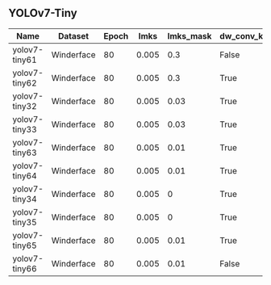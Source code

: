 ## YOLOv7-Tiny

| Name          | Dataset    | Epoch | lmks  | lmks_mask | dw_conv_kpt | loss_ota | lrf | shear | mixup | mosaic | batchsize | Easy   | Medium | Hard   |
| ------------- | ---------- | ----- | ----- | --------- | ----------- | -------- | --- | ----- | ----- | ------ | --------- | ------ | ------ | ------ |
| yolov7-tiny61 | Winderface | 80    | 0.005 | 0.3       | False       | 1        | 0.2 | 0.5   | 0.05  | 1.0    | 16        | 0.8825 | 0.8546 | 0.7196 |
| yolov7-tiny62 | Winderface | 80    | 0.005 | 0.3       | True        | 1        | 0.2 | 0.5   | 0.05  | 1.0    | 16        | 0.8809 | 0.8553 | 0.7173 |
| yolov7-tiny32 | Winderface | 80    | 0.005 | 0.03      | True        | 1        | 0.2 | 0.5   | 0.05  | 1.0    | 16        | 0.9362 | 0.9130 | 0.7976 |
| yolov7-tiny33 | Winderface | 80    | 0.005 | 0.03      | True        | 0        | 0.2 | 0.5   | 0.05  | 1.0    | 16        | 0.9365 | 0.9158 | 0.7999 |
| yolov7-tiny63 | Winderface | 80    | 0.005 | 0.01      | True        | 1        | 0.2 | 0.5   | 0.05  | 1.0    | 16        | 0.9391 | 0.9169 | 0.8065 |
| yolov7-tiny64 | Winderface | 80    | 0.005 | 0.01      | True        | 0        | 0.2 | 0.5   | 0.05  | 1.0    | 16        | 0.9405 | 0.9211 | 0.8056 |
| yolov7-tiny34 | Winderface | 80    | 0.005 | 0         | True        | 1        | 0.2 | 0.5   | 0.05  | 1.0    | 16        | 0.9419 | 0.9193 | 0.8074 |
| yolov7-tiny35 | Winderface | 80    | 0.005 | 0         | True        | 0        | 0.2 | 0.5   | 0.05  | 1.0    | 16        | 0.9411 | 0.9204 | 0.8064 |
| yolov7-tiny65 | Winderface | 80    | 0.005 | 0.01      | True        | 1        | 0.1 | 0.5   | 0     | 1.0    | 16        | 0.9378 | 0.9156 | 0.8097 |
| yolov7-tiny66 | Winderface | 80    | 0.005 | 0.01      | False       | 1        | 0.1 | 0.5   | 0     | 1.0    | 16        | 0.9349 | 0.9165 | 0.8059 |
